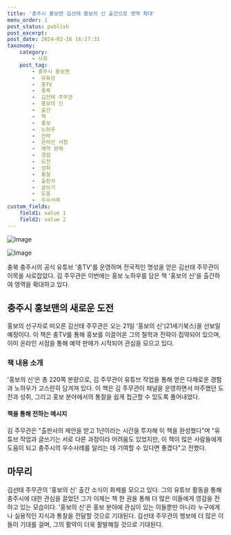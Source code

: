 ```yaml
---
title: '충주시 홍보맨 김선태 홍보의 신 출간으로 영역 확대'
menu_order: 1
post_status: publish
post_excerpt: 
post_date: 2024-02-16 16:17:31
taxonomy:
    category:
        - 사회
    post_tag:
        - 충주시 홍보맨
        -  유튜브
        -  충TV
        -  충북
        -  김선태 주무관
        -  홍보의 신
        -  출간
        -  책
        -  홍보
        -  노하우
        -  전략
        -  온라인 서점
        -  예약 판매
        -  경험
        -  도전
        -  성취
        -  통찰
        -  출판사
        -  글쓰기
        -  도움
        -  우수사례
custom_fields:
    field1: value 1
    field2: value 2
---
```


![Image](https://imgnews.pstatic.net/image/011/2024/02/10/0004298227_001_20240210161201353.jpg?type=w647)

![Image](https://imgnews.pstatic.net/image/011/2024/02/10/0004298227_002_20240210161201407.jpg?type=w647)

충북 충주시의 공식 유튜브 '충TV'를 운영하며 전국적인 명성을 얻은 김선태 주무관이 이목을 사로잡았다. 김 주무관은 이번에는 홍보 노하우를 담은 책 '홍보의 신'을 출간하여 영역을 확대하고 있다.
## 충주시 홍보맨의 새로운 도전
홍보의 선구자로 떠오른 김선태 주무관은 오는 21일 '홍보의 신'(21세기북스)을 선보일 예정이다. 이 책은 충TV를 통해 홍보를 이끌어온 그의 철학과 전략이 집약되어 있으며, 이미 온라인 서점을 통해 예약 판매가 시작되어 관심을 모으고 있다.
### 책 내용 소개
'홍보의 신'은 총 220쪽 분량으로, 김 주무관이 유튜브 작업을 통해 얻은 다채로운 경험과 노하우가 고스란히 담겨져 있다. 이 책은 김 주무관이 채널을 운영하면서 마주했던 도전과 성취, 그리고 홍보 분야에서의 통찰을 쉽게 접근할 수 있도록 풀어내었다.
#### 책을 통해 전하는 메시지
김 주무관은 "출판사의 제안을 받고 1년이라는 시간을 투자해 이 책을 완성했다"며 "유튜브 작업과 글쓰기는 서로 다른 과정이라 어려움도 있었지만, 이 책이 많은 사람들에게 도움이 되고 충주시의 우수사례를 알리는 데 기여할 수 있다면 좋겠다"고 전했다.
## 마무리
김선태 주무관의 '홍보의 신' 출간 소식이 화제를 모으고 있다. 그의 유튜브 활동을 통해 충주시에 대한 관심을 끌었던 그가 이제는 책 한 권을 통해 더 많은 이들에게 영감을 전하고 있는 모습이다. '홍보의 신'은 홍보 분야에 관심이 있는 이들뿐만 아니라 누구에게나 실용적인 지식과 통찰을 전달할 것으로 기대된다. 김선태 주무관의 행보에 더 많은 이들이 기대를 걸며, 그의 활약이 더욱 활발해질 것으로 기대된다.
